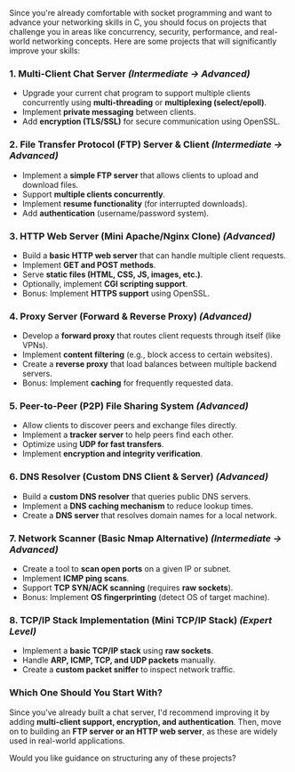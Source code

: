 Since you're already comfortable with socket programming and want to advance your networking skills in C, you should focus on projects that challenge you in areas like concurrency, security, performance, and real-world networking concepts. Here are some projects that will significantly improve your skills:  

### **1. Multi-Client Chat Server** *(Intermediate → Advanced)*  
- Upgrade your current chat program to support multiple clients concurrently using **multi-threading** or **multiplexing (select/epoll)**.  
- Implement **private messaging** between clients.  
- Add **encryption (TLS/SSL)** for secure communication using OpenSSL.  

### **2. File Transfer Protocol (FTP) Server & Client** *(Intermediate → Advanced)*  
- Implement a **simple FTP server** that allows clients to upload and download files.  
- Support **multiple clients concurrently**.  
- Implement **resume functionality** (for interrupted downloads).  
- Add **authentication** (username/password system).  

### **3. HTTP Web Server (Mini Apache/Nginx Clone)** *(Advanced)*  
- Build a **basic HTTP web server** that can handle multiple client requests.  
- Implement **GET and POST methods**.  
- Serve **static files (HTML, CSS, JS, images, etc.)**.  
- Optionally, implement **CGI scripting support**.  
- Bonus: Implement **HTTPS support** using OpenSSL.  

### **4. Proxy Server (Forward & Reverse Proxy)** *(Advanced)*  
- Develop a **forward proxy** that routes client requests through itself (like VPNs).  
- Implement **content filtering** (e.g., block access to certain websites).  
- Create a **reverse proxy** that load balances between multiple backend servers.  
- Bonus: Implement **caching** for frequently requested data.  

### **5. Peer-to-Peer (P2P) File Sharing System** *(Advanced)*  
- Allow clients to discover peers and exchange files directly.  
- Implement a **tracker server** to help peers find each other.  
- Optimize using **UDP for fast transfers**.  
- Implement **encryption and integrity verification**.  

### **6. DNS Resolver (Custom DNS Client & Server)** *(Advanced)*  
- Build a **custom DNS resolver** that queries public DNS servers.  
- Implement a **DNS caching mechanism** to reduce lookup times.  
- Create a **DNS server** that resolves domain names for a local network.  

### **7. Network Scanner (Basic Nmap Alternative)** *(Intermediate → Advanced)*  
- Create a tool to **scan open ports** on a given IP or subnet.  
- Implement **ICMP ping scans**.  
- Support **TCP SYN/ACK scanning** (requires **raw sockets**).  
- Bonus: Implement **OS fingerprinting** (detect OS of target machine).  

### **8. TCP/IP Stack Implementation (Mini TCP/IP Stack)** *(Expert Level)*  
- Implement a **basic TCP/IP stack** using **raw sockets**.  
- Handle **ARP, ICMP, TCP, and UDP packets** manually.  
- Create a **custom packet sniffer** to inspect network traffic.  

### **Which One Should You Start With?**  
Since you've already built a chat server, I'd recommend improving it by adding **multi-client support, encryption, and authentication**. Then, move on to building an **FTP server or an HTTP web server**, as these are widely used in real-world applications.  

Would you like guidance on structuring any of these projects?
